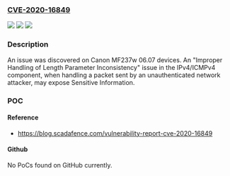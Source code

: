### [CVE-2020-16849](https://cve.mitre.org/cgi-bin/cvename.cgi?name=CVE-2020-16849)
![](https://img.shields.io/static/v1?label=Product&message=n%2Fa&color=blue)
![](https://img.shields.io/static/v1?label=Version&message=n%2Fa&color=blue)
![](https://img.shields.io/static/v1?label=Vulnerability&message=n%2Fa&color=brighgreen)

### Description

An issue was discovered on Canon MF237w 06.07 devices. An "Improper Handling of Length Parameter Inconsistency" issue in the IPv4/ICMPv4 component, when handling a packet sent by an unauthenticated network attacker, may expose Sensitive Information.

### POC

#### Reference
- https://blog.scadafence.com/vulnerability-report-cve-2020-16849

#### Github
No PoCs found on GitHub currently.

